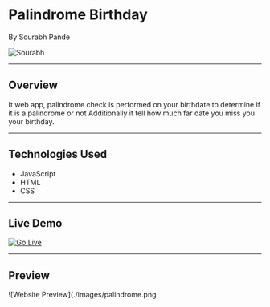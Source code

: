 # Palindrome Birthday 
By Sourabh Pande

![Sourabh](https://img.shields.io/badge/sourabh--Pande-JS--Developer-green)

---

## Overview
It web app, palindrome check is performed on your birthdate to determine if it is a palindrome or not Additionally it tell how much far date you miss you your birthday.

---

## Technologies Used
- JavaScript
- HTML
- CSS

---

## Live Demo
[![Go Live](https://img.shields.io/badge/Go%20Live-1DA1F?style=for-the-badge&logo=&logoColor=white)](https://palindromebirthdaychecker-neog.netlify.app/)

---

## Preview
![Website Preview](./images/palindrome.png